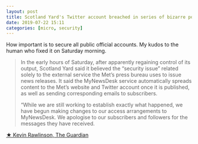 ```yaml
---
layout: post
title: Scotland Yard's Twitter account breached in series of bizarre posts
date: 2019-07-22 15:11
categories: [micro, security]
---
```

How important is to secure all public official accounts. My kudos to the human who fixed it on Saturday morning.

> In the early hours of Saturday, after apparently regaining control of its output, Scotland Yard said it believed the “security issue” related solely to the external service the Met’s press bureau uses to issue news releases. It said the MyNewsDesk service automatically spreads content to the Met’s website and Twitter account once it is published, as well as sending corresponding emails to subscribers.
>
> “While we are still working to establish exactly what happened, we have begun making changes to our access arrangements to MyNewsDesk. We apologise to our subscribers and followers for the messages they have received.

[★ Kevin Rawlinson, The Guardian](https://www.theguardian.com/uk-news/2019/jul/20/scotland-yards-twitter-account-breached-in-series-of-bizarre-posts)